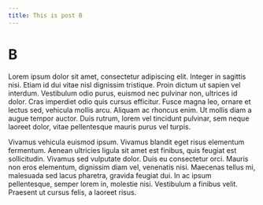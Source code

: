 ```yaml
---
title: This is post B
---
```


# B


Lorem ipsum dolor sit amet, consectetur adipiscing elit. Integer in sagittis nisi. Etiam id dui vitae nisl dignissim tristique. Proin dictum ut sapien vel interdum. Vestibulum odio purus, euismod nec pulvinar non, ultrices id dolor. Cras imperdiet odio quis cursus efficitur. Fusce magna leo, ornare et lectus sed, vehicula mollis arcu. Aliquam ac rhoncus enim. Ut mollis diam a augue tempor auctor. Duis rutrum, lorem vel tincidunt pulvinar, sem neque laoreet dolor, vitae pellentesque mauris purus vel turpis.

Vivamus vehicula euismod ipsum. Vivamus blandit eget risus elementum fermentum. Aenean ultricies ligula sit amet est finibus, quis feugiat est sollicitudin. Vivamus sed vulputate dolor. Duis eu consectetur orci. Mauris non eros elementum, dignissim diam vel, venenatis nisi. Maecenas tellus mi, malesuada sed lacus pharetra, gravida feugiat dui. In ac ipsum pellentesque, semper lorem in, molestie nisi. Vestibulum a finibus velit. Praesent ut cursus felis, a laoreet risus.